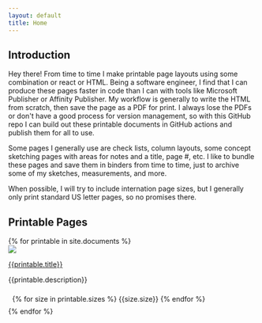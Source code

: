 ```yaml
---
layout: default
title: Home
---
```


## Introduction

Hey there! From time to time I make printable page layouts using some combination or react or HTML. Being a software engineer, I find that I can produce these pages faster in code than I can with tools like Microsoft Publisher or Affinity Publisher. My workflow is generally to write the HTML from scratch, then save the page as a PDF for print. I always lose the PDFs or don't have a good process for version management, so with this GitHub repo I can build out these printable documents in GitHub actions and publish them for all to use.

Some pages I generally use are check lists, column layouts, some concept sketching pages with areas for notes and a title, page #, etc. I like to bundle these pages and save them in binders from time to time, just to archive some of my sketches, measurements, and more.

When possible, I will try to include internation page sizes, but I generally only print standard US letter pages, so no promises there.

## Printable Pages

<div class="document-grid">
  {% for printable in site.documents %}
      <div class="card">
        <a href="{{site.baseurl}}{{printable.url}}">
          <div class="preview">
            <img src="{{site.baseurl}}{{printable.previewImage}}" />
          </div>
        </a>
        <div class="flex-between">
          <div>
            <a href="{{site.baseurl}}{{printable.url}}">
              <p class="title">{{printable.title}}</p>
            </a>
            <p class="description">{{printable.description}}</p>
          </div>    
          <div style="padding: 8px">
            {% for size in printable.sizes %}
              <span class="pill-tag">{{size.size}}</span>
            {% endfor %}
          </div>
        </div>
      </div>
  {% endfor %}
</div>